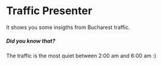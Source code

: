 # Traffic Presenter
It shows you some insigths from Bucharest traffic.

##### Did you know that?
The traffic is the most quiet between 2:00 am and 6:00 am :)
